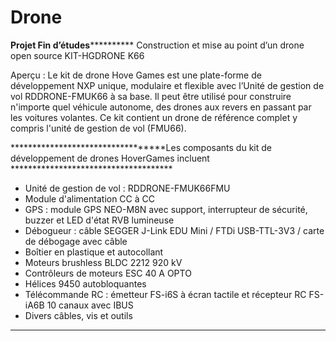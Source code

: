 # Drone
******************************************************Projet Fin d’études****************************************************************
Construction et mise au point d’un drone open source KIT-HGDRONE K66

Aperçu :
Le kit de drone Hove Games est une plate-forme de développement NXP unique, modulaire et flexible avec l’Unité de gestion de vol RDDRONE-FMUK66 à sa base. Il peut être utilisé pour construire n'importe quel véhicule autonome, des drones aux revers en passant par les voitures volantes. 
Ce kit contient un drone de référence complet y compris l'unité de gestion de vol (FMU66).

**********************************Les composants du kit de développement de drones HoverGames incluent *************************************
- Unité de gestion de vol : RDDRONE-FMUK66FMU
- Module d'alimentation CC à CC
- GPS : module GPS NEO-M8N avec support, interrupteur de sécurité, buzzer et LED d'état RVB lumineuse
- Débogueur : câble SEGGER J-Link EDU Mini / FTDi USB-TTL-3V3 / carte de débogage avec câble
- Boîtier en plastique et autocollant
- Moteurs brushless BLDC 2212 920 kV
- Contrôleurs de moteurs ESC 40 A OPTO
- Hélices 9450 autobloquantes
- Télécommande RC : émetteur FS-i6S à écran tactile et récepteur RC FS-iA6B 10 canaux avec IBUS
- Divers câbles, vis et outils
**********************************************************************************************************************************************************************************
